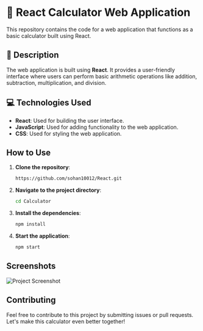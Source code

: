 # 🧮 **React Calculator Web Application**

This repository contains the code for a web application that functions as a basic calculator built using React.

## 📝 **Description**

The web application is built using **React**. It provides a user-friendly interface where users can perform basic arithmetic operations like addition, subtraction, multiplication, and division.

## 💻 **Technologies Used**

- **React**: Used for building the user interface.
- **JavaScript**: Used for adding functionality to the web application.
- **CSS**: Used for styling the web application.

## How to Use

1. **Clone the repository**:
    ```bash
    https://github.com/sohan10012/React.git
    ```
2. **Navigate to the project directory**:
    ```bash
    cd Calculator
    ```
3. **Install the dependencies**:
    ```bash
    npm install
    ```
4. **Start the application**:
    ```bash
    npm start
    ```

## Screenshots

![Project Screenshot](image.png)

## Contributing

Feel free to contribute to this project by submitting issues or pull requests. Let's make this calculator even better together!

